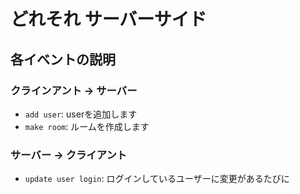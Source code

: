 # どれそれ サーバーサイド
## 各イベントの説明
### クラインアント → サーバー
* `add user`: userを追加します
* `make room`: ルームを作成します

### サーバー → クライアント
* `update user login`: ログインしているユーザーに変更があるたびに
